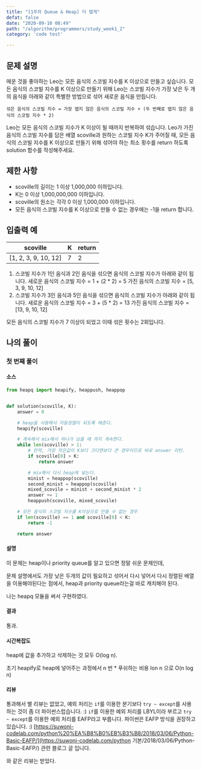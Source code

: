 ```yaml
---
title: "[1주차 Queue & Heap] 더 맵게"
defat: false
date: "2020-09-10 08:49"
path: "/algorithm/programmers/study_week1_2"
category: 'code test'

---
```


## 문제 설명

매운 것을 좋아하는 Leo는 모든 음식의 스코빌 지수를 K 이상으로 만들고 싶습니다. 모든 음식의 스코빌 지수를 K 이상으로 만들기 위해 Leo는 스코빌 지수가 가장 낮은 두 개의 음식을 아래와 같이 특별한 방법으로 섞어 새로운 음식을 만듭니다.

```
섞은 음식의 스코빌 지수 = 가장 맵지 않은 음식의 스코빌 지수 + (두 번째로 맵지 않은 음식의 스코빌 지수 * 2)
```

Leo는 모든 음식의 스코빌 지수가 K 이상이 될 때까지 반복하여 섞습니다.
Leo가 가진 음식의 스코빌 지수를 담은 배열 scoville과 원하는 스코빌 지수 K가 주어질 때, 모든 음식의 스코빌 지수를 K 이상으로 만들기 위해 섞어야 하는 최소 횟수를 return 하도록 solution 함수를 작성해주세요.



## 제한 사항

- scoville의 길이는 1 이상 1,000,000 이하입니다.
- K는 0 이상 1,000,000,000 이하입니다.
- scoville의 원소는 각각 0 이상 1,000,000 이하입니다.
- 모든 음식의 스코빌 지수를 K 이상으로 만들 수 없는 경우에는 -1을 return 합니다.



## 입출력 예

| scoville             | K    | return |
| -------------------- | ---- | ------ |
| [1, 2, 3, 9, 10, 12] | 7    | 2      |

1. 스코빌 지수가 1인 음식과 2인 음식을 섞으면 음식의 스코빌 지수가 아래와 같이 됩니다.
   새로운 음식의 스코빌 지수 = 1 + (2 * 2) = 5
   가진 음식의 스코빌 지수 = [5, 3, 9, 10, 12]
2. 스코빌 지수가 3인 음식과 5인 음식을 섞으면 음식의 스코빌 지수가 아래와 같이 됩니다.
   새로운 음식의 스코빌 지수 = 3 + (5 * 2) = 13
   가진 음식의 스코빌 지수 = [13, 9, 10, 12]

모든 음식의 스코빌 지수가 7 이상이 되었고 이때 섞은 횟수는 2회입니다.



## 나의 풀이

### 첫 번째 풀이

#### 소스

```python
from heapq import heapify, heappush, heappop


def solution(scoville, K):
    answer = 0

    # heap을 사용해서 자동정렬이 되도록 해준다.
    heapify(scoville)

    # 계속해서 mix해서 하나가 남을 때 까지 계속한다.
    while len(scoville) > 1:
        # 만약, 가장 작은값이 K보다 크다면보다 큰 경우이므로 바로 answer 리턴.
        if scoville[0] > K:
            return answer

        # mix해서 다시 heap에 넣는다.
        minist = heappop(scoville)
        second_minist = heappop(scoville)
        mixed_scovile = minist + second_minist * 2
        answer += 1
        heappush(scoville, mixed_scovile)

    # 모든 음식의 스코빌 지수를 K이상으로 만들 수 없는 경우
    if len(scoville) == 1 and scoville[0] < K:
        return -1

    return answer
```

#### 설명

이 문제는 heap이나 priority queue를 알고 있으면 정말 쉬운 문제인데,

문제 설명에서도 가장 낮은 두개의 값이 필요하고 섞어서 다시 넣어서 다시 정렬된 배열을 이용해야된다는 점에서, heap과 priority queue라는걸 바로 캐치해야 된다.

나는 heapq 모듈을 써서 구현하였다.

#### 결과

통과.

#### 시간복잡도

heap에 값을 추가하고 삭제하는 것 모두 O(log n).

초기 heapify로 heap에 넣어주는 과정에서 n 번 * 푸쉬하는 비용 lon n 으로
O(n log n)

#### 리뷰

통과해서 별 리뷰는 없었고, 
예외 처리는 `if`를 이용한 분기보다 `try ~ except`를 사용하는 것이 좀 더 파이썬스럽습니다. :)
`if`를 이용한 예외 처리를 LBYL이라 부르고 `try ~ except`를 이용한 예외 처리를 EAFP라고 부릅니다. 파이썬은 EAFP 방식을 권장하고 있습니다. :)
[https://suwoni-codelab.com/python%20%EA%B8%B0%EB%B3%B8/2018/03/06/Python-Basic-EAFP/](https://suwoni-codelab.com/python 기본/2018/03/06/Python-Basic-EAFP/)
관련 블로그 글 입니다.

와 같은 리뷰는 받았다.